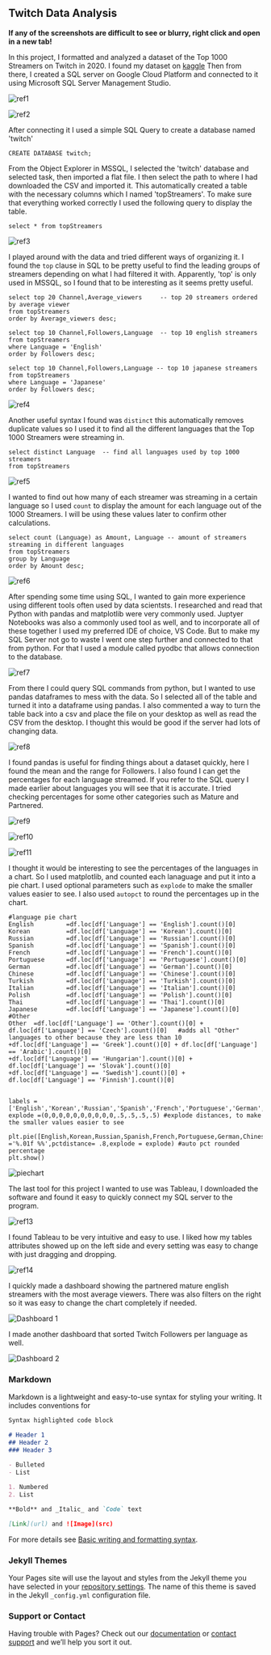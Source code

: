 ## Twitch Data Analysis

**If any of the screenshots are difficult to see or blurry, right click and open in a new tab!**

In this project, I formatted and analyzed a dataset of the Top 1000 Streamers on Twitch in 2020. I found my dataset on [kaggle](https://www.kaggle.com/datasets/aayushmishra1512/twitchdata) Then from there, I created a SQL server on Google Cloud Platform and connected to it using Microsoft SQL Server Management Studio. 

![ref1](https://user-images.githubusercontent.com/59485356/169712274-6f9f2792-8b23-44db-a908-282d8effa8eb.png)

![ref2](https://user-images.githubusercontent.com/59485356/169712288-3e2c3ad4-fd09-4f0b-9b0d-e29a3356ca3f.png)


After connecting it I used a simple SQL Query to create a database named 'twitch' 
```
CREATE DATABASE twitch;
```

From the Object Explorer in MSSQL, I selected the 'twitch' database and selected task, then imported a flat file. I then select the path to where I had downloaded the CSV and imported it. This automatically created a table with the necessary columns which I named 'topStreamers'. To make sure that everything worked correctly I used the following query to display the table.

```
select * from topStreamers	
```

![ref3](https://user-images.githubusercontent.com/59485356/169712444-8d139976-c923-4fb6-86e1-e723da94aa0b.png)

I played around with the data and tried different ways of organizing it. I found the `top` clause in SQL to be pretty useful to find the leading groups of streamers depending on what I had filtered it with. Apparently, 'top' is only used in MSSQL, so I found that to be interesting as it seems pretty useful. 


```
select top 20 Channel,Average_viewers	  -- top 20 streamers ordered by average viewer
from topStreamers	 
order by Average_viewers desc;
```
```
select top 10 Channel,Followers,Language  -- top 10 english streamers
from topStreamers
where Language = 'English'
order by Followers desc;
```
```
select top 10 Channel,Followers,Language -- top 10 japanese streamers
from topStreamers 
where Language = 'Japanese'
order by Followers desc;
```


![ref4](https://user-images.githubusercontent.com/59485356/169712860-910b9091-c6a1-4f76-8e21-b364de8eccac.png)


Another useful syntax I found was `distinct` this automatically removes duplicate values so I used it to find all the different languages that the Top 1000 Streamers were streaming in. 


```
select distinct Language  -- find all languages used by top 1000 streamers
from topStreamers
```


![ref5](https://user-images.githubusercontent.com/59485356/169713135-c744f0f2-a00f-43e0-926d-406daebd579c.png)


I wanted to find out how many of each streamer was streaming in a certain language so I used `count` to display the amount for each language out of the 1000 Streamers. I will be using these values later to confirm other calculations.


```
select count (Language) as Amount, Language -- amount of streamers streaming in different languages
from topStreamers
group by Language	
order by Amount desc;
```


![ref6](https://user-images.githubusercontent.com/59485356/169713522-ddb72699-ebca-47f2-b691-1a44bcb4d423.png)

After spending some time using SQL, I wanted to gain more experience using different tools often used by data scientsts. I researched and read that Python with pandas and matplotlib were very commonly used. Juptyer Notebooks was also a commonly used tool as well, and to incorporate all of these together I used my preferred IDE of choice, VS Code. But to make my SQL Server not go to waste I went one step further and connected to that from python. For that I used a module called pyodbc that allows connection to the database.



![ref7](https://user-images.githubusercontent.com/59485356/169714055-33d03da3-8327-408e-ac5a-a78836b7d886.png)

From there I could query SQL commands from python, but I wanted to use pandas dataframes to mess with the data. So I selected all of the table and turned it into a dataframe using pandas. I also commented a way to turn the table back into a csv and place the file on your desktop as well as read the CSV from the desktop. I thought this would be good if the server had lots of changing data.

![ref8](https://user-images.githubusercontent.com/59485356/169714585-398f08dd-8ce8-492c-94be-517a7ec70cc5.png)

I found pandas is useful for finding things about a dataset quickly, here I found the mean and the range for Followers. I also found I can get the percentages for each language streamed. If you refer to the SQL query I made earlier about languages you will see that it is accurate. I tried checking percentages for some other categories such as Mature and Partnered.
 

![ref9](https://user-images.githubusercontent.com/59485356/169737355-0a9c6ed7-a4d1-4f2a-8733-a1314d51b350.png)



![ref10](https://user-images.githubusercontent.com/59485356/169737404-ed4901f4-69e4-470a-a1b4-23714657198f.png)



![ref11](https://user-images.githubusercontent.com/59485356/169737522-ef7e19ee-fa3d-4942-b35c-5ee1f8f05eaf.png)


I thought it would be interesting to see the percentages of the languages in a chart. So I used matplotlib, and counted each lanaguage and put it into a pie chart. I used optional parameters such as `explode` to make the smaller values easier to see. I also used `autopct` to round the percentages up in the chart. 

```
#language pie chart
English         =df.loc[df['Language'] == 'English'].count()[0]   
Korean          =df.loc[df['Language'] == 'Korean'].count()[0]
Russian         =df.loc[df['Language'] == 'Russian'].count()[0]
Spanish         =df.loc[df['Language'] == 'Spanish'].count()[0]          
French          =df.loc[df['Language'] == 'French'].count()[0]
Portuguese      =df.loc[df['Language'] == 'Portuguese'].count()[0]
German          =df.loc[df['Language'] == 'German'].count()[0]
Chinese         =df.loc[df['Language'] == 'Chinese'].count()[0]
Turkish         =df.loc[df['Language'] == 'Turkish'].count()[0]
Italian         =df.loc[df['Language'] == 'Italian'].count()[0]         
Polish          =df.loc[df['Language'] == 'Polish'].count()[0]
Thai            =df.loc[df['Language'] == 'Thai'].count()[0]
Japanese        =df.loc[df['Language'] == 'Japanese'].count()[0]
#Other
Other  =df.loc[df['Language'] == 'Other'].count()[0] + df.loc[df['Language'] == 'Czech'].count()[0]   #adds all "Other" languages to other because they are less than 10
+df.loc[df['Language'] == 'Greek'].count()[0] + df.loc[df['Language'] == 'Arabic'].count()[0]  
+df.loc[df['Language'] == 'Hungarian'].count()[0] + df.loc[df['Language'] == 'Slovak'].count()[0]  
+df.loc[df['Language'] == 'Swedish'].count()[0] + df.loc[df['Language'] == 'Finnish'].count()[0]  


labels =['English','Korean','Russian','Spanish','French','Portuguese','German','Chinese','Turkish','Italian','Polish','Thai','Japanese','Other']
explode =(0,0,0,0,0,0,0,0,0,0,.5,.5,.5,.5) #explode distances, to make the smaller values easier to see

plt.pie([English,Korean,Russian,Spanish,French,Portuguese,German,Chinese,Turkish,Italian,Polish,Thai,Japanese,Other],labels=labels,autopct ='%.01f %%',pctdistance= .8,explode = explode) #auto pct rounded percentage
plt.show()   
```



![piechart](https://user-images.githubusercontent.com/59485356/169876533-0cf75190-57ea-49a9-b3ca-db8c9d7754ed.png)

The last tool for this project I wanted to use was Tableau, I downloaded the software and found it easy to quickly connect my SQL server to the program.

![ref13](https://user-images.githubusercontent.com/59485356/169878266-179aaa86-fbd8-4697-abfb-6d892a443aab.png)

I found Tableau to be very intuitive and easy to use. I liked how my tables attributes showed up on the left side and every setting was easy to change with just dragging and dropping.

![ref14](https://user-images.githubusercontent.com/59485356/169878789-e9fa340e-cc32-4e00-909a-d1fd13f562f0.png)

I quickly made a dashboard showing the partnered mature english streamers with the most average viewers. There was also filters on the right so it was easy to change the chart completely if needed.

![Dashboard 1](https://user-images.githubusercontent.com/59485356/169879098-0e446e21-cb7f-43e4-b53a-f4ccad00cb78.png)

I made another dashboard that sorted Twitch Followers per language as well.

![Dashboard 2](https://user-images.githubusercontent.com/59485356/169880307-853049a5-8076-4760-81e0-df6ea913ede3.png)


### Markdown

Markdown is a lightweight and easy-to-use syntax for styling your writing. It includes conventions for

```markdown
Syntax highlighted code block

# Header 1
## Header 2
### Header 3
 
- Bulleted
- List

1. Numbered
2. List

**Bold** and _Italic_ and `Code` text

[Link](url) and ![Image](src)
```

For more details see [Basic writing and formatting syntax](https://docs.github.com/en/github/writing-on-github/getting-started-with-writing-and-formatting-on-github/basic-writing-and-formatting-syntax).

### Jekyll Themes

Your Pages site will use the layout and styles from the Jekyll theme you have selected in your [repository settings](https://github.com/LorenzoEscobar/lorenzo.github.io/settings/pages). The name of this theme is saved in the Jekyll `_config.yml` configuration file.

### Support or Contact

Having trouble with Pages? Check out our [documentation](https://docs.github.com/categories/github-pages-basics/) or [contact support](https://support.github.com/contact) and we’ll help you sort it out.
